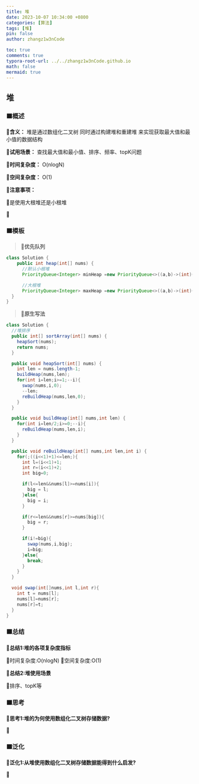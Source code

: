 ```yaml
---
title: 堆
date: 2023-10-07 10:34:00 +0800
categories: [算法]
tags: [堆]
pin: false
author: zhangz1w3nCode

toc: true
comments: true
typora-root-url: ../../zhangz1w3nCode.github.io
math: false
mermaid: true
---
```


## 堆

### 🟧概述

**🔻含义：** 堆是通过数组化二叉树 同时通过构建堆和重建堆 来实现获取最大值和最小值的数据结构

**🔻试用场景：** 查找最大值和最小值、排序、频率、topK问题

**🔻时间复杂度：** O(nlogN)

**🔻空间复杂度：** O(1)

**🔻注意事项：**

🔸是使用大根堆还是小根堆

🔸

### 🟧模板

> 📌**优先队列**

```java
class Solution {
    public int heap(int[] nums) {
      //默认小根堆
      PriorityQueue<Integer> minHeap =new PriorityQueue<>((a,b)->(int)(a-b));

      //大根堆
      PriorityQueue<Integer> maxHeap =new PriorityQueue<>((a,b)->(int)(b-a));
  }
}
```
> 📌**原生写法**

```java
class Solution {
  //堆排序
  public int[] sortArray(int[] nums) {
    heapSort(nums);
    return nums;
  }

  public void heapSort(int[] nums) {
    int len = nums.length-1;
    buildHeap(nums,len);
    for(int i=len;i>=1;--i){
      swap(nums,i,0);
      --len;
      reBuildHeap(nums,len,0);
    }
  }

  public void buildHeap(int[] nums,int len) {
    for(int i=len/2;i>=0;--i){
      reBuildHeap(nums,len,i);
    }
  }

  public void reBuildHeap(int[] nums,int len,int i) {
    for(;((i<<1)+1)<=len;){
      int l=(i<<1)+1;
      int r=(i<<1)+2;
      int big=0;

      if(l<=len&&nums[l]>=nums[i]){
        big = l;
      }else{
        big = i;
      }

      if(r<=len&&nums[r]>=nums[big]){
        big = r;
      }

      if(i!=big){
        swap(nums,i,big);
        i=big;
      }else{
        break;
      }
    }
  }

  void swap(int[]nums,int l,int r){
    int t = nums[l];
    nums[l]=nums[r];
    nums[r]=t;
  }
}
```

### 🟧总结

**🔻总结1:堆的各项复杂度指标**

🔸时间复杂度:O(nlogN)
🔸空间复杂度:O(1)

**🔻总结2:堆使用场景**

🔸排序、topK等

### 🟧思考

**🔻思考1:堆的为何使用数组化二叉树存储数据?**

🔸


### 🟧泛化

**🔻泛化1:从堆使用数组化二叉树存储数据能得到什么启发?**

🔸
